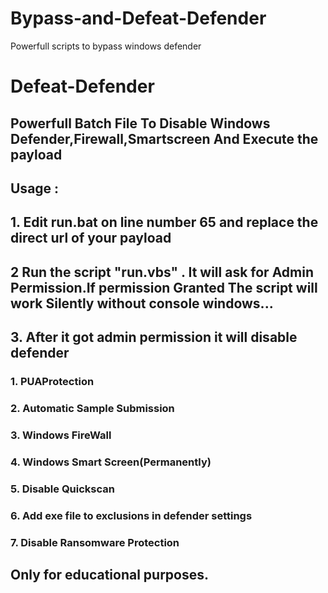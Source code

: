 # Bypass-and-Defeat-Defender
Powerfull scripts to bypass windows defender

# Defeat-Defender
## Powerfull Batch File To Disable Windows Defender,Firewall,Smartscreen And Execute the payload 
## Usage :
## 1. Edit run.bat on line number 65 and replace the direct url of your payload
## 2 Run the script "run.vbs" . It will ask for Admin Permission.If permission Granted The script will work Silently without console windows...
## 3. After it got admin permission it will disable defender 
### 1. PUAProtection 
### 2. Automatic Sample Submission
### 3. Windows FireWall
### 4. Windows Smart Screen(Permanently)
### 5. Disable Quickscan
### 6. Add exe file  to exclusions in defender settings
### 7. Disable Ransomware Protection



## Only for educational purposes.
